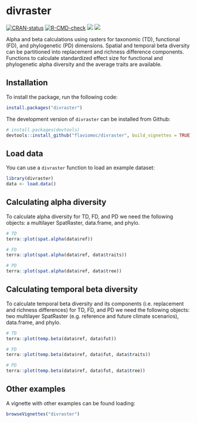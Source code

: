 
# divraster

<!-- badges: start -->
[![CRAN-status](https://www.r-pkg.org/badges/version/divraster)](https://cran.r-project.org/package=divraster)
[![R-CMD-check](https://github.com/flaviomoc/divraster/actions/workflows/R-CMD-check.yaml/badge.svg)](https://github.com/flaviomoc/divraster/actions/workflows/R-CMD-check.yaml)
[![](http://cranlogs.r-pkg.org/badges/grand-total/divraster?color=green)](https://cran.r-project.org/package=divraster)
[![](http://cranlogs.r-pkg.org/badges/divraster?color=green)](https://cran.r-project.org/package=divraster)
<!-- badges: end -->

Alpha and beta calculations using rasters for taxonomic (TD), functional (FD), and phylogenetic (PD) dimensions. Spatial and temporal beta diversity can be partitioned into replacement and richness difference components. Functions to calculate standardized effect size for functional and phylogenetic alpha diversity and the average traits are available.

## Installation

To install the package, run the following code:

``` r
install.packages("divraster")
```

The development version of `divraster` can be installed from Github:

``` r
# install.packages(devtools)
devtools::install_github("flaviomoc/divraster", build_vignettes = TRUE)
```

## Load data

You can use a `divraster` function to load an example dataset:

``` r
library(divraster)
data <- load.data()
```

## Calculating alpha diversity

To calculate alpha diversity for TD, FD, and PD we need the following objects: a multilayer SpatRaster, data.frame, and phylo.

``` r
# TD
terra::plot(spat.alpha(data$ref))

# FD
terra::plot(spat.alpha(data$ref, data$traits))

# PD
terra::plot(spat.alpha(data$ref, data$tree))
```

## Calculating temporal beta diversity

To calculate temporal beta diversity and its components (i.e. replacement and richness differences) for TD, FD, and PD we need the following objects: two multilayer SpatRaster (e.g. reference and future climate scenarios), data.frame, and phylo.

``` r
# TD
terra::plot(temp.beta(data$ref, data$fut))

# FD
terra::plot(temp.beta(data$ref, data$fut, data$traits))

# PD
terra::plot(temp.beta(data$ref, data$fut, data$tree))
```

## Other examples

A vignette with other examples can be found loading:

``` r
browseVignettes("divraster")
```
